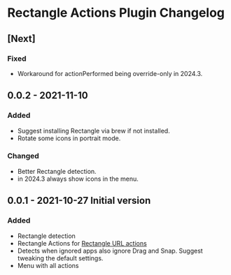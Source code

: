 <!-- Keep a Changelog guide -> https://keepachangelog.com -->

# Rectangle Actions Plugin Changelog

## [Next]

### Fixed

- Workaround for actionPerformed being override-only in 2024.3.

## 0.0.2 - 2021-11-10

### Added

- Suggest installing Rectangle via brew if not installed.
- Rotate some icons in portrait mode.

### Changed

- Better Rectangle detection.
- in 2024.3 always show icons in the menu.

## 0.0.1 - 2021-10-27 Initial version

### Added

- Rectangle detection
- Rectangle Actions for [Rectangle URL actions](https://github.com/rxhanson/Rectangle?tab=readme-ov-file#execute-an-action-by-url)
- Detects when ignored apps also ignore Drag and Snap. Suggest tweaking the default settings.
- Menu with all actions
